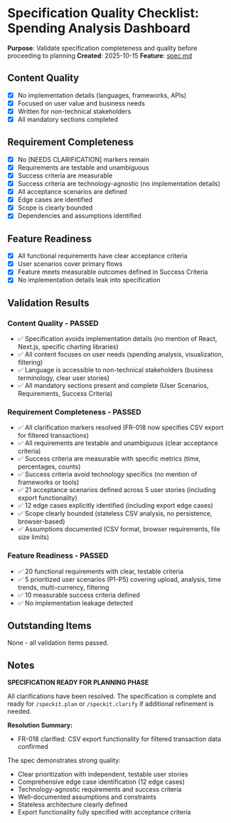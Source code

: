 # Specification Quality Checklist: Spending Analysis Dashboard

**Purpose**: Validate specification completeness and quality before proceeding to planning
**Created**: 2025-10-15
**Feature**: [spec.md](../spec.md)

## Content Quality

- [x] No implementation details (languages, frameworks, APIs)
- [x] Focused on user value and business needs
- [x] Written for non-technical stakeholders
- [x] All mandatory sections completed

## Requirement Completeness

- [x] No [NEEDS CLARIFICATION] markers remain
- [x] Requirements are testable and unambiguous
- [x] Success criteria are measurable
- [x] Success criteria are technology-agnostic (no implementation details)
- [x] All acceptance scenarios are defined
- [x] Edge cases are identified
- [x] Scope is clearly bounded
- [x] Dependencies and assumptions identified

## Feature Readiness

- [x] All functional requirements have clear acceptance criteria
- [x] User scenarios cover primary flows
- [x] Feature meets measurable outcomes defined in Success Criteria
- [x] No implementation details leak into specification

## Validation Results

### Content Quality - PASSED
- ✅ Specification avoids implementation details (no mention of React, Next.js, specific charting libraries)
- ✅ All content focuses on user needs (spending analysis, visualization, filtering)
- ✅ Language is accessible to non-technical stakeholders (business terminology, clear user stories)
- ✅ All mandatory sections present and complete (User Scenarios, Requirements, Success Criteria)

### Requirement Completeness - PASSED
- ✅ All clarification markers resolved (FR-018 now specifies CSV export for filtered transactions)
- ✅ All requirements are testable and unambiguous (clear acceptance criteria)
- ✅ Success criteria are measurable with specific metrics (time, percentages, counts)
- ✅ Success criteria avoid technology specifics (no mention of frameworks or tools)
- ✅ 21 acceptance scenarios defined across 5 user stories (including export functionality)
- ✅ 12 edge cases explicitly identified (including export edge cases)
- ✅ Scope clearly bounded (stateless CSV analysis, no persistence, browser-based)
- ✅ Assumptions documented (CSV format, browser requirements, file size limits)

### Feature Readiness - PASSED
- ✅ 20 functional requirements with clear, testable criteria
- ✅ 5 prioritized user scenarios (P1-P5) covering upload, analysis, time trends, multi-currency, filtering
- ✅ 10 measurable success criteria defined
- ✅ No implementation leakage detected

## Outstanding Items

None - all validation items passed.

## Notes

**SPECIFICATION READY FOR PLANNING PHASE**

All clarifications have been resolved. The specification is complete and ready for `/speckit.plan` or `/speckit.clarify` if additional refinement is needed.

**Resolution Summary:**
- FR-018 clarified: CSV export functionality for filtered transaction data confirmed

The spec demonstrates strong quality:
- Clear prioritization with independent, testable user stories
- Comprehensive edge case identification (12 edge cases)
- Technology-agnostic requirements and success criteria
- Well-documented assumptions and constraints
- Stateless architecture clearly defined
- Export functionality fully specified with acceptance criteria
